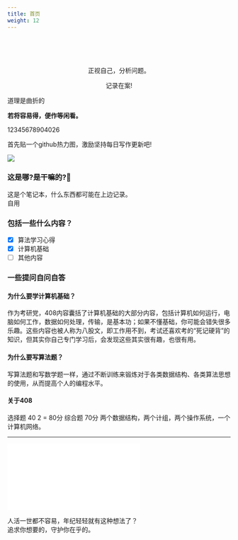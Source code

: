 ```yaml
---
title: 首页
weight: 12
---
```

<br>
<br>
<br>
<p><center>正视自己，分析问题。   </center></p>
<p><center>记录在案!</center></p>
<p></p>
道理是曲折的        
<p></p>
<b>若将容易得，便作等闲看。</b>
<p></p>
12345678904026<br>

首先贴一个github热力图，激励坚持每日写作更新吧!

<img src="https://ghchart.rshah.org/ivylet" />

### 这是哪?是干嘛的?🤔
这是个笔记本，什么东西都可能在上边记录。    
自用
### 包括一些什么内容？

- [x] 算法学习心得
- [x] 计算机基础
- [ ] 其他内容
### 一些提问自问自答
#### 为什么要学计算机基础？
作为考研党，408内容囊括了计算机基础的大部分内容，包括计算机如何运行，电脑如何工作，数据如何处理，传输，是基本功；如果不懂基础，你可能会错失很多乐趣。这些内容也被人称为八股文，即工作用不到，考试还喜欢考的“死记硬背”的知识，但其实你自己专门学习后，会发现这些其实很有趣，也很有用。
#### 为什么要写算法题？
写算法题和写数学题一样，通过不断训练来锻炼对于各类数据结构、各类算法思想的使用，从而提高个人的编程水平。
#### 关于408
选择题 40  2  =  80分
综合题 70分 两个数据结构，两个计组，两个操作系统，一个计算机网络。  

---

<iframe src="//player.bilibili.com/player.html?aid=274333952&bvid=BV18F411f7H8&cid=1222012732&page=1" scrolling="no" border="0" frameborder="no" framespacing="0" allowfullscreen="true"> </iframe>

人活一世都不容易，年纪轻轻就有这种想法了？   
追求你想要的，守护你在乎的。    
